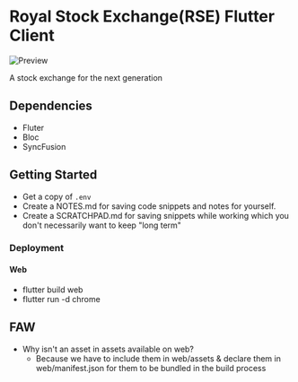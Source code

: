 # Royal Stock Exchange(RSE) Flutter Client

![Preview](https://s11.gifyu.com/images/SQLgu.gif)

A stock exchange for the next generation

## Dependencies

- Fluter
- Bloc
- SyncFusion

## Getting Started

- Get a copy of `.env`
- Create a NOTES.md for saving code snippets and notes for yourself.
- Create a SCRATCHPAD.md for saving snippets while working which you don't necessarily want to keep "long term"

### Deployment

#### Web

- flutter build web
- flutter run -d chrome

## FAW

- Why isn't an asset in assets available on web?
  - Because we have to include them in web/assets & declare them in web/manifest.json for them to be bundled in the build process